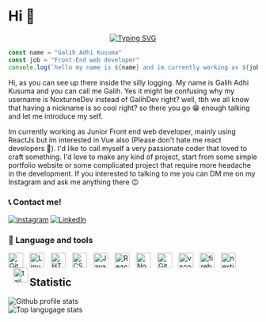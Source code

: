 # Hi 👋

<p align="center">
<a href="https://git.io/typing-svg"><img src="https://readme-typing-svg.herokuapp.com?font=Fira+Code&pause=1000&color=CC2CF7&center=true&vCenter=true&width=435&lines=Front-End+Web+Developer;JavaScript+Enthusiast" alt="Typing SVG" /></a>
</p>

```javascript
const name = "Galih Adhi Kusuma"
const job = "Front-End web developer"
console.log(`hello my name is ${name} and im currently working as ${job}`)
```

<p>
Hi, as you can see up there inside the silly logging. My name is Galih Adhi Kusuma and you can call me Galih. Yes it might be confusing why my username is NoxturneDev instead of GalihDev right? well, tbh we all know that having a nickname is so cool right? so there you go 😁 enough talking and let me introduce my self.
</p>

<p> 
 Im currently working as Junior Front end web developer, mainly using ReactJs but im interested in Vue also (Please don't hate me react developers 🙏). I'd like to call myself a very passionate coder that loved to craft something. I'd love to make any kind of project, start from some simple portfolio website or some complicated project that require more headache in the development. If you interested to talking to me you can DM me on my Instagram and ask me anything there 😉
</p>
  

### 📞 Contact me!

[![instagram](https://img.shields.io/badge/Instagram-purple?style=flat-square&logo=instagram&logoColor=white)](https://www.instagram.com/clayzz1.0)
[![LinkedIn](https://img.shields.io/badge/linkedin-blue?style=flat-square&logo=linkedin&logoColor=white)](https://www.linkedin.com/in/galih-adhi-kusuma-693368240/)

  

### 🧰 Language and tools

<img  align="left"  alt="Git"  width="30px"  style="padding-right:10px;"  src="https://cdn.jsdelivr.net/gh/devicons/devicon/icons/git/git-original.svg" />

<img  align="left"  alt="Linux"  width="30px"  style="padding-right:10px;"  src="https://cdn.jsdelivr.net/gh/devicons/devicon/icons/linux/linux-original.svg" />

<img  align="left"  alt="HTML"  width="30px"  style="padding-right:10px;"  src="https://cdn.jsdelivr.net/gh/devicons/devicon/icons/html5/html5-plain.svg" />

<img  align="left"  alt="CSS"  width="30px"  style="padding-right:10px;"  src="https://cdn.jsdelivr.net/gh/devicons/devicon/icons/css3/css3-plain.svg" />

<img  align="left"  alt="JavaScript"  width="30px"  style="padding-right:10px;"  src="https://cdn.jsdelivr.net/gh/devicons/devicon/icons/javascript/javascript-plain.svg" />

<img  align="left"  alt="React"  width="30px"  style="padding-right:10px;"  src="https://cdn.jsdelivr.net/gh/devicons/devicon/icons/react/react-original.svg" />

<img  align="left"  alt="NodeJS"  width="30px"  style="padding-right:10px;"  src="https://cdn.jsdelivr.net/gh/devicons/devicon/icons/nodejs/nodejs-original.svg" />

<img  align="left"  alt="GitHub"  width="30px"  style="padding-right:10px;"  src="https://cdn.jsdelivr.net/gh/devicons/devicon/icons/github/github-original.svg" />
<img  width="30px"  align="left"  alt="vscode"  style="padding-right:10px"  src="https://cdn.jsdelivr.net/gh/devicons/devicon/icons/vscode/vscode-original.svg" />
<img  width="30px"  alt="firebase"  style="padding-right:10px"  align="left"  src="https://cdn.jsdelivr.net/gh/devicons/devicon/icons/firebase/firebase-plain.svg" />
<img  width="30px"  alt="nextjs"  style="padding-right:10px"  align="left"  src="https://cdn.jsdelivr.net/gh/devicons/devicon/icons/nextjs/nextjs-original.svg" />
<img width="30px" height="30px" alt="tailwind"  style="margin-left:10px" align="left" src="https://cdn.jsdelivr.net/gh/devicons/devicon/icons/tailwindcss/tailwindcss-plain.svg"  />

<br />


## Statistic
 
![Github profile stats](https://github-readme-stats-sigma-five.vercel.app/api?username=noxturnedev&count_private=true&layout=compact&theme=shades-of-purple&&hide=contribs,issues)
<br />
![Top langugage stats](https://github-readme-stats-sigma-five.vercel.app/api/top-langs/?username=noxturnedev&count_private=true&layout=compact&theme=shades-of-purple&&hide=shell,ejs,hack,html)
